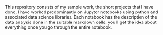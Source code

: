 This repository consists of my sample work, the short projects that I have done, I have worked predominantly on Jupyter notebooks using python and associated data science libraries. Each notebook has the description of the data analysis done in the suitable markdown cells. you'll get the idea about everything once you go through the entire notebook.
